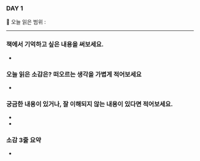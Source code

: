 ### DAY 1

🔖 오늘 읽은 범위 :

---

### 책에서 기억하고 싶은 내용을 써보세요.

-

### 오늘 읽은 소감은? 떠오르는 생각을 가볍게 적어보세요

-

### 궁금한 내용이 있거나, 잘 이해되지 않는 내용이 있다면 적어보세요.

-
-

### 소감 3줄 요약

-
